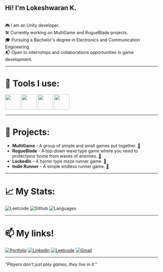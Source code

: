 ## Hi! I'm **Lokeshwaran K**.<br>
<br>
🎮 I am an Unity developer.<br>
🛠 Currently working on MultiGame and RogueBlade projects.<br>
🎓 Pursuing a Bachelor's degree in Electronics and Communication Engineering.<br>
📬 Open to internships and collaborations opportunities in game development.<br>

---

# 🧰 Tools I use:
<img heigth="50" width="50" src="https://img.icons8.com/?size=100&id=39848&format=png&color=ffffff" /> <img heigth="50" width="50" src="https://img.icons8.com/?size=100&id=65231&format=png&color=000000" /> <img heigth="50" width="50" src="https://img.icons8.com/?size=100&id=pNvuBsEVgVCG&format=png&color=000000"> <img heigth="50" width="50" src="https://img.icons8.com/?size=100&id=55205&format=png&color=ffffff">

---

# 🚀 Projects:
-  **MultiGame** - A group of simple and small games put together. [🔗](https://github.com/LokiGameDev/MultiGame)
-  **RogueBlade** - A top-down wave type game where you need to protectyour home from waves of enemies. [🔗](https://github.com/LokiGameDev/RogueBlade)
-  **LockedIn** – A horror type maze runner game. [🔗](https://github.com/LokiGameDev/Locked-In)
-  **Indie Runner** – A simple endless runner game. [🔗](https://github.com/LokiGameDev/Indie-Runner-Game)


---

# 📈 My Stats:
![Leetcode](https://leetcard.jacoblin.cool/lokeshwarank007?theme=dark&font=Noto%20Sans%20Armenian)
![Github](https://github-readme-stats.vercel.app/api?username=LokiGameDev&theme=dark&show_icons=true&hide_border=true&count_private=true)
![Languages](https://github-readme-stats.vercel.app/api/top-langs/?username=LokiGameDev&theme=dark&show_icons=true&hide_border=true&layout=compact&hide=shaderlab,hlsl)

---

# 📫 My links!

[![Portfolio](https://img.shields.io/badge/-Portfolio-000000?style=flat&logo=github&logoColor=white)](https://lokeshwaran-k.vercel.app)
[![LinkedIn](https://img.shields.io/badge/-LinkedIn-0077B5?style=flat&logo=linkedin&logoColor=white)](https://www.linkedin.com/in/lokeshwarank)
[![Leetcode](https://img.shields.io/badge/-LeetCode-FFA116?style=for-the-badge&logo=LeetCode&logoColor=black)](https://leetcode.com/u/lokeshwarank007)
[![Gmail](https://img.shields.io/badge/Gmail-D14836?style=for-the-badge&logo=gmail&logoColor=white)](https://lokeshwarank007@gmail.com)

---

*“Players don't just play games, they live in it.”*
